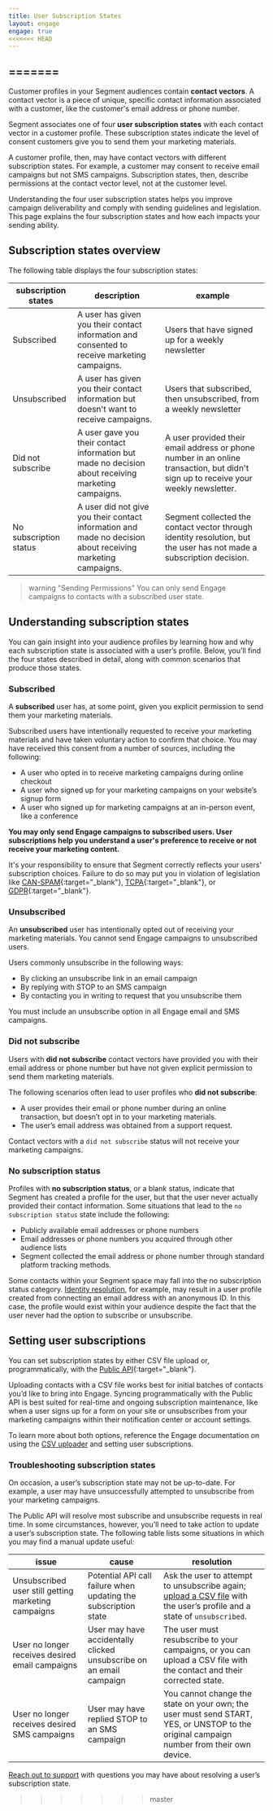 ```yaml
---
title: User Subscription States
layout: engage
engage: true
<<<<<<< HEAD
---
```

=======
---

Customer profiles in your Segment audiences contain **contact vectors**. A contact vector is a piece of unique, specific contact information associated with a customer, like the customer's email address or phone number.

Segment associates one of four **user subscription states** with each contact vector in a customer profile. These subscription states indicate the level of consent customers give you to send them your marketing materials.

A customer profile, then, may have contact vectors with different subscription states. For example, a customer may consent to receive email campaigns but not SMS campaigns. Subscription states, then, describe permissions at the contact vector level, not at the customer level.

Understanding the four user subscription states helps you improve campaign deliverability and comply with sending guidelines and legislation. This page explains the four subscription states and how each impacts your sending ability.

## Subscription states overview

The following table displays the four subscription states:

| subscription states    | description                                                                                                 | example                                                                                                                            |
| ---------------------- | ----------------------------------------------------------------------------------------------------------- | ---------------------------------------------------------------------------------------------------------------------------------- |
| Subscribed             | A user has given you their contact information and consented to receive marketing campaigns.                | Users that have signed up for a weekly newsletter                                                                                 |
| Unsubscribed           | A user has given you their contact information but doesn't want to receive campaigns.                       | Users that subscribed, then unsubscribed, from a weekly newsletter                                                                |
| Did not subscribe      | A user gave you their contact information but made no decision about receiving marketing campaigns.         | A user provided their email address or phone number in an online transaction, but didn't sign up to receive your weekly newsletter. |
| No subscription status | A user did not give you their contact information and made no decision about receiving marketing campaigns. | Segment collected the contact vector through identity resolution, but the user has not made a subscription decision.               |

> warning "Sending Permissions"
> You can only send Engage campaigns to contacts with a subscribed user state.

## Understanding subscription states

You can gain insight into your audience profiles by learning how and why each subscription state is associated with a user’s profile.  Below, you’ll find the four states described in detail, along with common scenarios that produce those states.

### Subscribed

A **subscribed** user has, at some point, given you explicit permission to send them your marketing materials.

Subscribed users have intentionally requested to receive your marketing materials and have taken voluntary action to confirm that choice. You may have received this consent from a number of sources, including the following:

- A user who opted in to receive marketing campaigns during online checkout
- A user who signed up for your marketing campaigns on your website’s signup form
- A user who signed up for marketing campaigns at an in-person event, like a conference

**You may only send Engage campaigns to subscribed users. User subscriptions help you understand a user's preference to receive or not receive your marketing content.**

It's your responsibility to ensure that Segment correctly reflects your users' subscription choices. Failure to do so may put you in violation of legislation like [CAN-SPAM](https://www.ftc.gov/business-guidance/resources/can-spam-act-compliance-guide-business){:target="_blank"}, [TCPA](https://www.twilio.com/docs/glossary/what-is-telephone-consumer-protection-act-tcpa){:target="_blank"}, or [GDPR](https://gdpr-info.eu/){:target="_blank"}.

### Unsubscribed

An **unsubscribed** user has intentionally opted out of receiving your marketing materials. You cannot send Engage campaigns to unsubscribed users.

Users commonly unsubscribe in the following ways:

- By clicking an unsubscribe link in an email campaign
- By replying with STOP to an SMS campaign
- By contacting you in writing to request that you unsubscribe them

You must include an unsubscribe option in all Engage email and SMS campaigns.

### Did not subscribe

Users with **did not subscribe** contact vectors have provided you with their email address or phone number but have not given explicit permission to send them marketing materials.

The following scenarios often lead to user profiles who **did not subscribe**:

- A user provides their email or phone number during an online transaction, but doesn’t opt in to your marketing materials.
- The user’s email address was obtained from a support request.

Contact vectors with a `did not subscribe` status will not receive your marketing campaigns.

### No subscription status

Profiles with **no subscription status**, or a blank status, indicate that Segment has created a profile for the user, but that the user never actually provided their contact information. Some situations that lead to the `no subscription status` state include the following:

- Publicly available email addresses or phone numbers
- Email addresses or phone numbers you acquired through other audience lists
- Segment collected the email address or phone number through standard platform tracking methods.

Some contacts within your Segment space may fall into the no subscription status category. [Identity resolution](/docs/personas/identity-resolution/), for example, may result in a user profile created from connecting an email address with an anonymous ID. In this case, the profile would exist within your audience despite the fact that the user never had the option to subscribe or unsubscribe.


## Setting user subscriptions

You can set subscription states by either CSV file upload or, programmatically, with the [Public API](https://api.segmentapis.com/docs/){:target="_blank"}.

Uploading contacts with a CSV file works best for initial batches of contacts you’d like to bring into Engage. Syncing programmatically with the Public API is best suited for real-time and ongoing subscription maintenance, like when a user signs up for a form on your site or unsubscribes from your marketing campaigns within their notification center or account settings.

To learn more about both options, reference the Engage documentation on using the [CSV uploader](/docs/engage/profiles/csv-upload/) and setting user subscriptions.

### Troubleshooting subscription states

On occasion, a user’s subscription state may not be up-to-date. For example, a user may have unsuccessfully attempted to unsubscribe from your marketing campaigns.

The Public API will resolve most subscribe and unsubscribe requests in real time. In some circumstances, however, you’ll need to take action to update a user’s subscription state.  The following table lists some situations in which you may find a manual update useful:

| issue                                               | cause                                                               | resolution                                                                                                                                                  |
| --------------------------------------------------- | ------------------------------------------------------------------- | ----------------------------------------------------------------------------------------------------------------------------------------------------------- |
| Unsubscribed user still getting marketing campaigns | Potential API call failure when updating the subscription state     | Ask the user to attempt to unsubscribe again; [upload a CSV file](/docs/engage/profiles/csv-upload/) with the user’s profile and a state of `unsubscribed`. |
| User no longer receives desired email campaigns     | User may have accidentally clicked unsubscribe on an email campaign | The user must resubscribe to your campaigns, or you can upload a CSV file with the contact and their corrected state.                                       |
| User no longer receives desired SMS campaigns       | User may have replied STOP to an SMS campaign                       | You cannot change the state on your own; the user must send START, YES, or UNSTOP to the original campaign number from their own device.                    |

[Reach out to support](/docs/engage/contact/) with questions you may have about resolving a user’s subscription state.
>>>>>>> master
